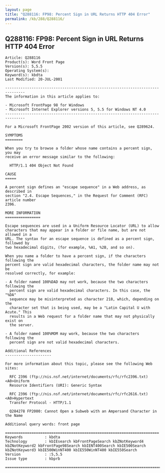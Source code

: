 ```yaml
---
layout: page
title: "Q288116: FP98: Percent Sign in URL Returns HTTP 404 Error"
permalink: /kb/288/Q288116/
---
```


## Q288116: FP98: Percent Sign in URL Returns HTTP 404 Error

	Article: Q288116
	Product(s): Word Front Page
	Version(s): 5,5.5
	Operating System(s): 
	Keyword(s): kbdta
	Last Modified: 20-JUL-2001
	
	-------------------------------------------------------------------------------
	The information in this article applies to:
	
	- Microsoft FrontPage 98 for Windows 
	- Microsoft Internet Explorer versions 5, 5.5 for Windows NT 4.0 
	-------------------------------------------------------------------------------
	
	For a Microsoft FrontPage 2002 version of this article, see Q289624.
	
	SYMPTOMS
	========
	
	When you try to browse a folder whose name contains a percent sign, you may
	receive an error message similar to the following:
	
	  HTTP/1.1 404 Object Not Found
	
	CAUSE
	=====
	
	A percent sign defines an "escape sequence" in a Web address, as described in
	section "2.4. Escape Sequences," in the Request for Comment (RFC) article number
	2396.
	
	MORE INFORMATION
	================
	
	Escape sequences are used in a Uniform Resource Locator (URL) to allow
	characters that may appear in a folder or file name, but are not allowed in a
	URL. The syntax for an escape sequence is defined as a percent sign, followed by
	two hexadecimal digits, (for example, %A1, %2B, and so on).
	
	When you name a folder to have a percent sign, if the characters following the
	percent sign are valid hexadecimal characters, the folder name may not be
	resolved correctly, for example:
	
	- A folder named 100%DAD may not work, because the two characters following the
	  percent sign are valid hexadecimal characters. In this case, the "%DA"
	  sequence may be misinterpreted as character 218, which, depending on the
	  character set that is being used, may be a "Latin Capital U with Acute." This
	  results in a Web request for a folder name that may not physically exist on
	  the server.
	
	- A folder named 100%MOM may work, because the two characters following the
	  percent sign are not valid hexadecimal characters.
	
	Additional References
	---------------------
	
	For more information about this topic, please see the following Web sites:
	
	  RFC 2396 (ftp://nis.nsf.net/internet/documents/rfc/rfc2396.txt)<A0>Uniform
	  Resource Identifiers (URI): Generic Syntax
	
	  RFC 2396 (ftp://nis.nsf.net/internet/documents/rfc/rfc2616.txt)<A0>Hypertext
	  Transfer Protocol - HTTP/1.1
	
	  Q284278 FP2000: Cannot Open a Subweb with an Ampersand Character in the Name
	
	Additional query words: front page
	
	======================================================================
	Keywords          : kbdta 
	Technology        : kbIEsearch kbFrontPageSearch kbZNotKeyword4 kbZNotKeyword2 kbFrontPage98Search kbIENT400Search kbIE500Search kbZNotKeyword3 kbIE500WinNT400 kbIE550WinNT400 kbIE550Search
	Version           : :5,5.5
	Issue type        : kbprb
	
	=============================================================================
	
